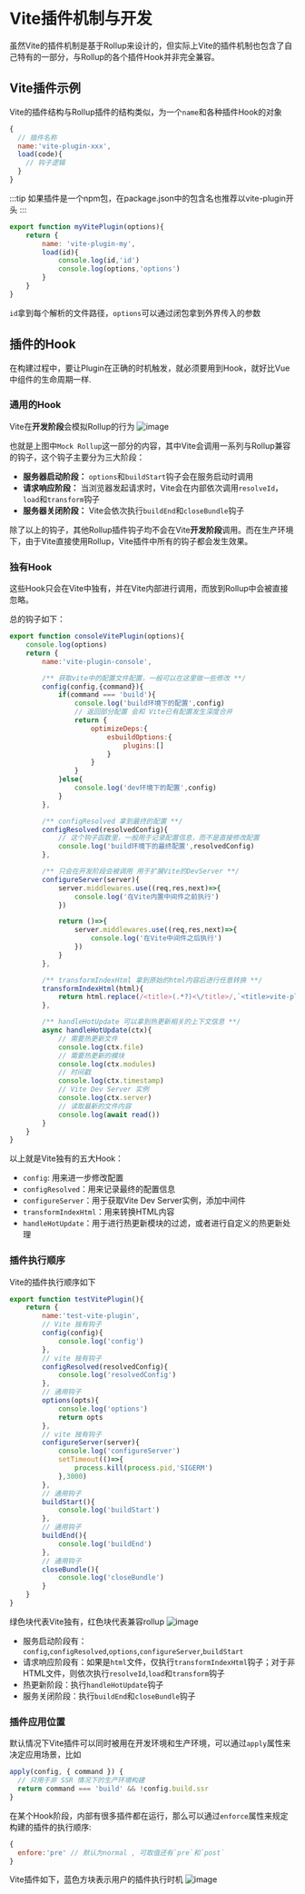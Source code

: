 # Vite插件机制与开发
虽然Vite的插件机制是基于Rollup来设计的，但实际上Vite的插件机制也包含了自己特有的一部分，与Rollup的各个插件Hook并非完全兼容。

## Vite插件示例
Vite的插件结构与Rollup插件的结构类似，为一个`name`和各种插件Hook的对象

```js
{
  // 插件名称
  name:'vite-plugin-xxx',
  load(code){
    // 钩子逻辑
  }
}
```
:::tip
如果插件是一个npm包，在package.json中的包含名也推荐以vite-plugin开头
:::
```js
export function myVitePlugin(options){
    return {
        name: 'vite-plugin-my',
        load(id){
            console.log(id,'id')
            console.log(options,'options')
        }
    }
}
```
`id`拿到每个解析的文件路径，`options`可以通过闭包拿到外界传入的参数

## 插件的Hook
在构建过程中，要让Plugin在正确的时机触发，就必须要用到Hook，就好比Vue中组件的生命周期一样.

### 通用的Hook
Vite在**开发阶段**会模拟Rollup的行为
![image](./assets/vite-cons-1.png)

也就是上图中`Mock Rollup`这一部分的内容，其中Vite会调用一系列与Rollup兼容的钩子，这个钩子主要分为三大阶段：
- **服务器启动阶段：** `options`和`buildStart`钩子会在服务启动时调用
- **请求响应阶段：** 当浏览器发起请求时，Vite会在内部依次调用`resolveId`，`load`和`transform`钩子
- **服务器关闭阶段：** Vite会依次执行`buildEnd`和`closeBundle`钩子

除了以上的钩子，其他Rollup插件钩子均不会在Vite**开发阶段**调用。而在生产环境下，由于Vite直接使用Rollup，Vite插件中所有的钩子都会发生效果。

### 独有Hook
这些Hook只会在Vite中独有，并在Vite内部进行调用，而放到Rollup中会被直接忽略。

总的钩子如下：

```js
export function consoleVitePlugin(options){
    console.log(options)
    return {
        name:'vite-plugin-console',

        /** 获取vite中的配置文件配置，一般可以在这里做一些修改 **/
        config(config,{command}){
            if(command === 'build'){
                console.log('build环境下的配置',config)
                // 返回部分配置 会和 Vite已有配置发生深度合并
                return {
                    optimizeDeps:{
                        esbuildOptions:{
                            plugins:[]
                        }
                    }
                }
            }else{
                console.log('dev环境下的配置',config)
            }
        },

        /** configResolved 拿到最终的配置 **/
        configResolved(resolvedConfig){
            // 这个钩子函数里，一般用于记录配置信息，而不是直接修改配置
            console.log('build环境下的最终配置',resolvedConfig)
        },

        /** 只会在开发阶段会被调用 用于扩展Vite的DevServer **/
        configureServer(server){
            server.middlewares.use((req,res,next)=>{
                console.log('在Vite内置中间件之前执行')
            })

            return ()=>{
                server.middlewares.use((req,res,next)=>{
                    console.log('在Vite中间件之后执行')
                })
            }
        },

        /** transformIndexHtml 拿到原始的html内容后进行任意转换 **/
        transformIndexHtml(html){
            return html.replace(/<title>(.*?)<\/title>/,`<title>vite-plugins-demo</title>`)
        },

        /** handleHotUpdate 可以拿到热更新相关的上下文信息 **/
        async handleHotUpdate(ctx){
            // 需要热更新文件
            console.log(ctx.file)
            // 需要热更新的模块
            console.log(ctx.modules)
            // 时间戳
            console.log(ctx.timestamp)
            // Vite Dev Server 实例
            console.log(ctx.server)
            // 读取最新的文件内容
            console.log(await read())
        }
    }
}
```
以上就是Vite独有的五大Hook：
- `config`: 用来进一步修改配置
- `configResolved`：用来记录最终的配置信息
- `configureServer`：用于获取Vite Dev Server实例，添加中间件
- `transformIndexHtml`：用来转换HTML内容
- `handleHotUpdate`：用于进行热更新模块的过滤，或者进行自定义的热更新处理

### 插件执行顺序
Vite的插件执行顺序如下
```js
export function testVitePlugin(){
    return {
        name:'test-vite-plugin',
        // Vite 独有钩子
        config(config){
            console.log('config')
        },
        // vite 独有钩子
        configResolved(resolvedConfig){
            console.log('resolvedConfig')
        },
        // 通用钩子
        options(opts){
            console.log('options')
            return opts
        },
        // vite 独有钩子
        configureServer(server){
            console.log('configureServer')
            setTimeout(()=>{
                process.kill(process.pid,'SIGERM')
            },3000)
        },
        // 通用钩子
        buildStart(){
            console.log('buildStart')
        },
        // 通用钩子
        buildEnd(){
            console.log('buildEnd')
        },
        // 通用钩子
        closeBundle(){
            console.log('closeBundle')
        }
    }
}
```
绿色块代表Vite独有，红色块代表兼容rollup
![image](./assets/vite-mode3.png)

- 服务启动阶段有：`config`,`configResolved`,`options`,`configureServer`,`buildStart`
- 请求响应阶段有：如果是`html`文件，仅执行`transformIndexHtml`钩子；对于非HTML文件，则依次执行`resolveId`,`load`和`transform`钩子
- 热更新阶段：执行`handleHotUpdate`钩子
- 服务关闭阶段：执行`buildEnd`和`closeBundle`钩子

### 插件应用位置
默认情况下Vite插件可以同时被用在开发环境和生产环境，可以通过`apply`属性来决定应用场景，比如
```js
apply(config, { command }) {
  // 只用于非 SSR 情况下的生产环境构建
  return command === 'build' && !config.build.ssr
}
```
在某个Hook阶段，内部有很多插件都在运行，那么可以通过`enforce`属性来规定构建的插件的执行顺序:
```js
{
  enfore:'pre' // 默认为normal , 可取值还有`pre`和`post`
}
```
Vite插件如下，蓝色方块表示用户的插件执行时机
![image](./assets/vite-demo4.png)